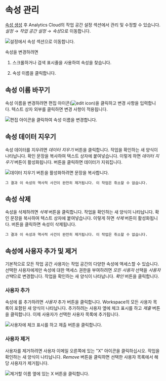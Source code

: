 # 속성 관리

[속성 생성](../workspace-settings/scoping-sites-and-individuals-using-properties.md#creating-a-property) 후 Analytics Cloud의 작업 공간 설정 섹션에서 관리 및 수정할 수 있습니다. *설정* &rarr; *작업 공간 설정* &rarr; *속성*으로 이동합니다.

![설정에서 속성 섹션으로 이동합니다.](./managing-properties/images/01.png)

속성을 변경하려면

1. 스크롤하거나 검색 표시줄을 사용하여 속성을 찾습니다.

1. 속성 이름을 클릭합니다.

## 속성 이름 바꾸기

속성 이름을 변경하려면 편집 아이콘(![edit icon](https://learn.liferay.com/dxp/latest/en/_images/icon-edit.png))을 클릭하고 변경 사항을 입력합니다. 텍스트 상자 외부를 클릭하면 변경 사항이 적용됩니다.

![편집 아이콘을 클릭하여 속성 이름을 변경합니다.](./managing-properties/images/02.png)

## 속성 데이터 지우기

속성 데이터를 지우려면 *데이터 지우기* 버튼을 클릭합니다. 작업을 확인하는 새 양식이 나타납니다. 확인 문장을 복사하여 텍스트 상자에 붙여넣습니다. 이렇게 하면 *데이터 지우기* 버튼이 활성화됩니다. 버튼을 클릭하면 데이터가 지워집니다.

![데이터 지우기 버튼을 활성화하려면 문장을 복사합니다.](./managing-properties/images/03.png)

```{warning}
그 결과 이 속성의 역사적 사건이 완전히 제거됩니다. 이 작업은 취소할 수 없습니다.
```

## 속성 삭제

속성을 삭제하려면 *삭제* 버튼을 클릭합니다. 작업을 확인하는 새 양식이 나타납니다. 확인 문장을 복사하여 텍스트 상자에 붙여넣습니다. 이렇게 하면 *삭제* 버튼이 활성화됩니다. 버튼을 클릭하면 속성이 삭제됩니다.

```{warning}
그 결과 이 속성과 역사적 사건이 완전히 제거됩니다. 이 작업은 취소할 수 없습니다.
```

## 속성에 사용자 추가 및 제거

기본적으로 모든 작업 공간 사용자는 작업 공간의 다양한 속성에 액세스할 수 있습니다. 선택한 사용자에게만 속성에 대한 액세스 권한을 부여하려면 *모든 사용자* 선택을 *사용자 선택*으로 변경합니다. 작업을 확인하는 새 양식이 나타납니다. *확인* 버튼을 클릭합니다.

### 사용자 추가

속성에 를 추가하려면 *사용자* 추가 버튼을 클릭합니다. Workspace의 모든 사용자 목록이 포함된 새 양식이 나타납니다. 추가하려는 사용자 옆에 체크 표시를 하고 *제출* 버튼을 클릭합니다. 이제 사용자가 선택한 사용자 목록에 추가됩니다.

![사용자에 체크 표시를 하고 제출 버튼을 클릭합니다.](./managing-properties/images/04.png)

### 사용자 제거

사용자를 제거하려면 사용자 이메일 오른쪽에 있는 "X" 아이콘을 클릭하십시오. 작업을 확인하는 새 양식이 나타납니다. *Remove* 버튼을 클릭하면 선택한 사용자 목록에서 해당 사용자가 제거됩니다.

![제거할 이름 옆에 있는 X 버튼을 클릭합니다.](./managing-properties/images/05.png)
